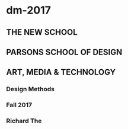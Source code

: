 # dm-2017

## THE NEW SCHOOL

## PARSONS SCHOOL OF DESIGN

## ART, MEDIA & TECHNOLOGY


### Design Methods

### Fall 2017

### Richard The
